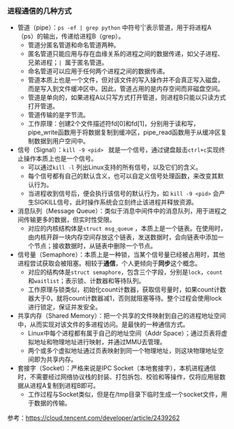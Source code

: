 ### 进程通信的几种方式
- 管道（pipe）：`ps -ef | grep python` 中符号'|'表示管道，用于将进程A（ps）的输出，传递给进程B（grep）。 
  - 管道分匿名管道和命名管道两种。
  - 匿名管道只能应用与存在血缘关系的进程之间的数据传递，如父子进程、兄弟进程；`| `属于匿名管道。
  - 命名管道可以应用于任何两个进程之间的数据传递。
  - 管道本质上也是一个文件，但对该文件的写入操作并不会真正写入磁盘，而是写入到文件缓冲区中。因此，管道占用的是内存空间而非磁盘空间。
  - 管道是单向的，如果进程A以只写方式打开管道，则进程B只能以只读方式打开管道。
  - 管道传输的是字节流。
  - 工作原理：创建2个文件描述符fd[0]和fd[1]，分别用于读和写，pipe_write函数用于将数据复制到缓冲区，pipe_read函数用于从缓冲区复制数据到用户空间中。
- 信号（Signal）：`kill -9 <pid> ` 就是一个信号，通过键盘敲击`ctrl+c`实现终止操作本质上也是一个信号。
  - 可以通过`kill -l` 列出Linux支持的所有信号，以及它们的含义。
  - 每个信号都有自己的默认含义，也可以自定义信号处理函数，来改变其默认行为。
  - 当进程收到信号后，便会执行该信号的默认行为，如 `kill -9 <pid>` 会产生SIGKILL信号，此时操作系统会立刻终止该进程并释放资源。
- 消息队列（Message Queue）：类似于消息中间件中的消息队列，用于进程之间传输更多的数据，但实时性受限。
  - 对应的内核结构体是`struct msg_queue` ，本质上是一个链表。在使用时，由内核开辟一块内存空间存放这个链表，发送数据时，会向链表中添加一个节点；接收数据时，从链表中删除一个节点。
- 信号量（Semaphore）：本质上是一种锁，当某个信号量已经被占用时，其他进程尝试获取会被阻塞。相较于**通信**，个人更倾向于**同步**这个概念。
  - 对应的结构体是`struct semaphore`，包含三个字段，分别是`lock`，`count`和`waitlist`；表示锁、计数器和等待队列。
  - 工作原理与锁类似，初始化count计数器，获取信号量时，如果count计数器大于0，就将count计数器减1，否则就阻塞等待。整个过程会使用lock进行锁定，保证并发安全。
- 共享内存（Shared Memory）：把一个共享的文件映射到自己的进程地址空间中，从而实现对该文件的多进程访问。是最快的一种通信方式。
  - Linux中每个进程都有属于自己的地址空间（Addr Space）；通过页表将虚拟地址和物理地址进行映射，并通过MMU去管理。
  - 两个或多个虚拟地址通过页表映射到同一个物理地址，则这块物理地址空间即为共享内存。
- 套接字（Socket）：严格来说是IPC Socket（本地套接字），本机进程通信时，不需要经过网络协议栈的封装、打包拆包、校验和等操作，仅将应用层数据从进程A复制到进程B即可。
  - 工作过程与Socket类似，但是在/tmp目录下临时生成一个socket文件，用于数据的传输。

参考：https://cloud.tencent.com/developer/article/2439262